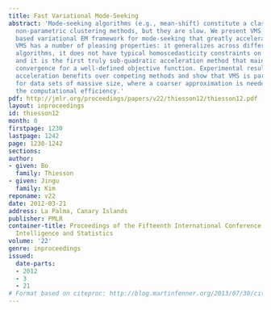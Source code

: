 ```yaml
---
title: Fast Variational Mode-Seeking
abstract: 'Mode-seeking algorithms (e.g., mean-shift) constitute a class of powerful
  non-parametric clustering methods, but they are slow. We present VMS, a dual-tree
  based variational EM framework for mode-seeking that greatly accelerates performance.
  VMS has a number of pleasing properties: it generalizes across different mode-seeking
  algorithms, it does not have typical homoscedasticity constraints on kernel bandwidths,
  and it is the first truly sub-quadratic acceleration method that maintains provable
  convergence for a well-defined objective function. Experimental results demonstrate
  acceleration benefits over competing methods and show that VMS is particularly desirable
  for data sets of massive size, where a coarser approximation is needed to improve
  the computational efficiency.'
pdf: http://jmlr.org/proceedings/papers/v22/thiesson12/thiesson12.pdf
layout: inproceedings
id: thiesson12
month: 0
firstpage: 1230
lastpage: 1242
page: 1230-1242
sections: 
author:
- given: Bo
  family: Thiesson
- given: Jingu
  family: Kim
reponame: v22
date: 2012-03-21
address: La Palma, Canary Islands
publisher: PMLR
container-title: Proceedings of the Fifteenth International Conference on Artificial
  Intelligence and Statistics
volume: '22'
genre: inproceedings
issued:
  date-parts:
  - 2012
  - 3
  - 21
# Format based on citeproc: http://blog.martinfenner.org/2013/07/30/citeproc-yaml-for-bibliographies/
---
```

